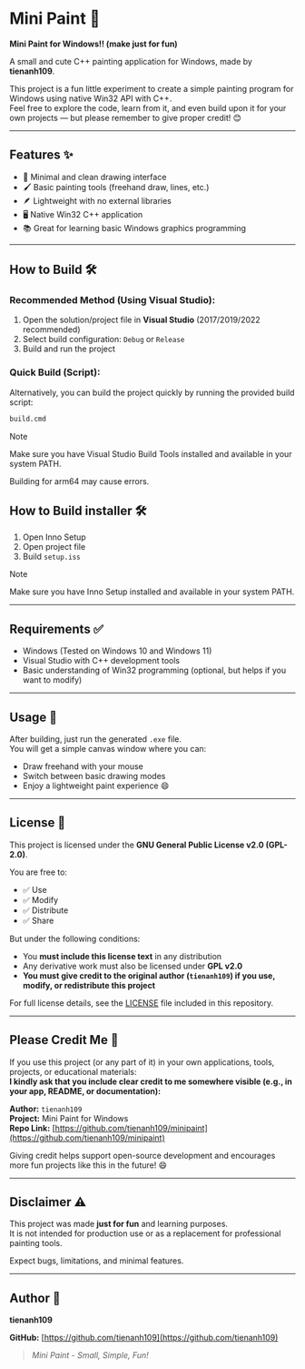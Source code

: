 # Mini Paint 🎨

**Mini Paint for Windows!! (make just for fun)**

A small and cute C++ painting application for Windows, made by **tienanh109**.

This project is a fun little experiment to create a simple painting program for Windows using native Win32 API with C++.  
Feel free to explore the code, learn from it, and even build upon it for your own projects — but please remember to give proper credit! 😊

---

## Features ✨

- 🎨 Minimal and clean drawing interface
- 🖌️ Basic painting tools (freehand draw, lines, etc.)
- 🪶 Lightweight with no external libraries
- 🖥️ Native Win32 C++ application
- 📚 Great for learning basic Windows graphics programming

---

## How to Build 🛠️

### Recommended Method (Using Visual Studio):

1. Open the solution/project file in **Visual Studio** (2017/2019/2022 recommended)
2. Select build configuration: `Debug` or `Release`
3. Build and run the project

### Quick Build (Script):

Alternatively, you can build the project quickly by running the provided build script:

```bash
build.cmd
```
> [!NOTE]
> Make sure you have Visual Studio Build Tools installed and available in your system PATH.
> 
> Building for arm64 may cause errors.



## How to Build installer 🛠️
1. Open Inno Setup
2. Open project file
3. Build `setup.iss`

> [!NOTE]
> Make sure you have Inno Setup installed and available in your system PATH.

---

## Requirements ✅

- Windows (Tested on Windows 10 and Windows 11)
- Visual Studio with C++ development tools
- Basic understanding of Win32 programming (optional, but helps if you want to modify)

---

## Usage 🚀

After building, just run the generated `.exe` file.  
You will get a simple canvas window where you can:

- Draw freehand with your mouse
- Switch between basic drawing modes
- Enjoy a lightweight paint experience 😄

---

## License 📄

This project is licensed under the **GNU General Public License v2.0 (GPL-2.0)**.

You are free to:

- ✅ Use
- ✅ Modify
- ✅ Distribute
- ✅ Share

But under the following conditions:

- You **must include this license text** in any distribution
- Any derivative work must also be licensed under **GPL v2.0**
- **You must give credit to the original author (`tienanh109`) if you use, modify, or redistribute this project**

For full license details, see the [LICENSE](./LICENSE) file included in this repository.

---

## Please Credit Me 🙏

If you use this project (or any part of it) in your own applications, tools, projects, or educational materials:  
**I kindly ask that you include clear credit to me somewhere visible (e.g., in your app, README, or documentation):**

**Author:** `tienanh109`  
**Project:** Mini Paint for Windows  
**Repo Link:** [https://github.com/tienanh109/minipaint](https://github.com/tienanh109/minipaint)

Giving credit helps support open-source development and encourages more fun projects like this in the future! 😄

---

## Disclaimer ⚠️

This project was made **just for fun** and learning purposes.  
It is not intended for production use or as a replacement for professional painting tools.

Expect bugs, limitations, and minimal features.

---

## Author 👤

**tienanh109**

**GitHub:** [https://github.com/tienanh109](https://github.com/tienanh109)

> _Mini Paint - Small, Simple, Fun!_

